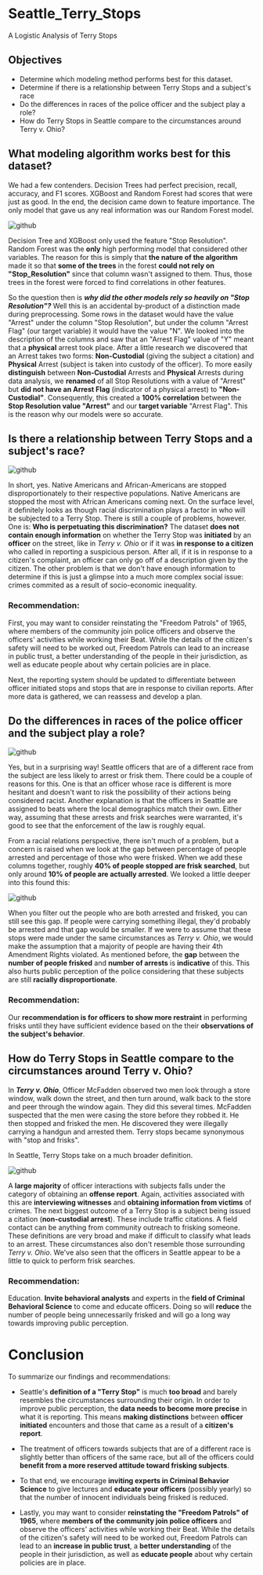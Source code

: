 # Seattle_Terry_Stops
A Logistic Analysis of Terry Stops

## Objectives
* Determine which modeling method performs best for this dataset.
* Determine if there is a relationship between Terry Stops and a subject's race
* Do the differences in races of the police officer and the subject play a role?
* How do Terry Stops in Seattle compare to the circumstances around Terry v. Ohio?

## What modeling algorithm works best for this dataset?
We had a few contenders.  Decision Trees had perfect precision, recall, accuracy, and F1 scores.  XGBoost and Random Forest had scores that were just as good.  In the end, the decision came down to feature importance.  The only model that gave us any real information was our Random Forest model.

![github](https://raw.githubusercontent.com/bmauss/LogReg_Analysis_of_Terry_Stops/master/Images/images/dec_tree_feats.png)

Decision Tree and XGBoost only used the feature "Stop Resolution".  Random Forest was the **only** high performing model that considered other variables.  The reason for this is simply that **the nature of the algorithm** made it so that **some of the trees** in the forest **could not rely on "Stop_Resolution"** since that column wasn't assigned to them.  Thus, those trees in the forest were forced to find correlations in other features.

So the question then is ***why did the other models rely so heavily on "Stop Resolution"?*** Well this is an accidental by-product of a distinction made during preprocessing.  Some rows in the dataset would have the value "Arrest" under the column "Stop Resolution", but under the column "Arrest Flag" (our target variable) it would have the value "N".  We looked into the description of the columns and saw that an "Arrest Flag" value of "Y" meant that a **physical** arrest took place.  After a little research we discovered that an Arrest takes two forms: **Non-Custodial** (giving the subject a citation) and **Physical** Arrest (subject is taken into custody of the officer).  To more easily **distinguish** between **Non-Custodial** Arrests and **Physical** Arrests during data analysis, we **renamed** of all Stop Resolutions with a value of "Arrest" but **did not have an Arrest Flag** (indicator of a physical arrest) to **"Non-Custodial"**.  Consequently, this created a **100% correlation** between the **Stop Resolution value "Arrest"** and our **target variable** "Arrest Flag". This is the reason why our models were so accurate.

## Is there a relationship between Terry Stops and a subject's race?

![github](https://raw.githubusercontent.com/bmauss/LogReg_Analysis_of_Terry_Stops/master/Images/images/racerelations.png)

In short, yes.  Native Americans and African-Americans are stopped disproportionately to their respective populations.  Native Americans are stopped the most with African Americans coming next.  On the surface level, it definitely looks as though racial discrimination plays a factor in who will be subjected to a Terry Stop.  There is still a couple of problems, however.  One is: **Who is perpetuating this discrimination?**  The dataset **does not contain enough information** on whether the Terry Stop was **initiated** by an **officer** on the street, like in *Terry v. Ohio* or if it was **in response to a citizen** who called in reporting a suspicious person. After all, if it is in response to a citizen's complaint, an officer can only go off of a description given by the citizen.  The other problem is that we don't have enough information to determine if this is just a glimpse into a much more complex social issue: crimes commited as a result of socio-economic inequality. 

### Recommendation:
First, you may want to consider reinstating the "Freedom Patrols" of 1965, where members of the community join police officers and observe the officers' activities while working their Beat. While the details of the citizen's safety will need to be worked out, Freedom Patrols can lead to an increase in public trust, a better understanding of the people in their jurisdiction, as well as educate people about why certain policies are in place.

Next, the reporting system should be updated to differentiate between officer initiated stops and stops that are in response to civilian reports.  After more data is gathered, we can reassess and develop a plan.

## Do the differences in races of the police officer and the subject play a role?

![github](https://raw.githubusercontent.com/bmauss/LogReg_Analysis_of_Terry_Stops/master/Images/images/same_race.png)

Yes, but in a surprising way!  Seattle officers that are of a different race from the subject are less likely to arrest or frisk them.  There could be a couple of reasons for this.  One is that an officer whose race is different is more hesitant and doesn't want to risk the possibility of their actions being considered racist.  Another explanation is that the officers in Seattle are assigned to beats where the local demographics match their own.  Either way, assuming that these arrests and frisk searches were warranted, it's good to see that the enforcement of the law is roughly equal. 

From a racial relations perspective, there isn't much of a problem, but a concern is raised when we look at the gap between percentage of people arrested and percentage of those who were frisked.  When we add these columns together, roughly **40% of people stopped are frisk searched**, but only around **10% of people are actually arrested**. We looked a little deeper into this found this:

![github](https://raw.githubusercontent.com/bmauss/LogReg_Analysis_of_Terry_Stops/master/Images/images/arrests%20vs%20frisk.PNG)

When you filter out the people who are both arrested and frisked, you can still see this gap.  If people were carrying something illegal, they'd probably be arrested and that gap would be smaller.  If we were to assume that these stops were made under the same circumstances as *Terry v. Ohio*, we would make the assumption that a majority of people are having their 4th Amendment Rights violated.  As mentioned before, the **gap** between the **number of people frisked** and **number of arrests** is **indicative** of this.  This also hurts public perception of the police considering that these subjects are still **racially disproportionate**.  

### Recommendation:
Our **recommendation is for officers to show more restraint** in performing frisks until they have sufficient evidence based on the their **observations of the subject's behavior**.

## How do Terry Stops in Seattle compare to the circumstances around Terry v. Ohio?

In ***Terry v. Ohio***, Officer McFadden observed two men look through a store window, walk down the street, and then turn around, walk back to the store and peer through the window again.  They did this several times.  McFadden suspected that the men were casing the store before they robbed it.  He then stopped and frisked the men.  He discovered they were illegally carrying a handgun and arrested them.  Terry stops became synonymous with "stop and frisks".

In Seattle, Terry Stops take on a much broader definition.

![github](https://raw.githubusercontent.com/bmauss/LogReg_Analysis_of_Terry_Stops/master/Images/images/stopresolutions.png)

A **large majority** of officer interactions with subjects falls under the category of obtaining an **offense report**. Again, activities associated with this are **interviewing witnesses** and **obtaining information from victims** of crimes.  The next biggest outcome of a Terry Stop is a subject being issued a citation (**non-custodial arrest**).  These include traffic citations.  A field contact can be anything from community outreach to frisking someone.  These definitions are very broad and make if difficult to classify what leads to an arrest.  These circumstances also don't resemble those surrounding *Terry v. Ohio*.  We've also seen that the officers in Seattle appear to be a little to quick to perform frisk searches.

### Recommendation:
Education.  **Invite behavioral analysts** and experts in the **field of Criminal Behavioral Science** to come and educate officers.  Doing so will **reduce** the number of people being unnecessarily frisked and will go a long way towards improving public perception.  

# Conclusion
To summarize our findings and recommendations:
* Seattle's **definition of a "Terry Stop"** is much **too broad** and barely resembles the circumstances surrounding their origin.  In order to improve public perception, the **data needs to become more precise** in what it is reporting.  This means **making distinctions** between **officer initiated** encounters and those that came as a result of a **citizen's report**.

* The treatment of officers towards subjects that are of a different race is slightly better than officers of the same race, but all of the officers could **benefit from a more reserved attitude toward frisking subjects**.

* To that end, we encourage **inviting experts in Criminal Behavior Science** to give lectures and **educate your officers** (possibly yearly) so that the number of innocent individuals being frisked is reduced. 

* Lastly, you may want to consider **reinstating the "Freedom Patrols" of 1965**, where **members of the community join police officers** and observe the officers' activities while working their Beat.  While the details of the citizen's safety will need to be worked out, Freedom Patrols can lead to an **increase in public trust**, a **better understanding** of the people in their jurisdiction, as well as **educate people** about why certain policies are in place. 

